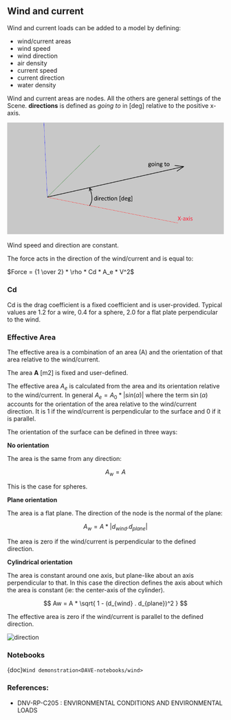 ## Wind and current

Wind and current loads can be added to a model by defining:
- wind/current areas
- wind speed
- wind direction
- air density
- current speed
- current direction
- water density

Wind and current areas are nodes. All the others are general settings of the Scene.
**directions** is defined as *going to* in [deg] relative to the positive x-axis.

![direction](images/wind_current_direction.png)

Wind speed and direction are constant.

The force acts in the direction of the wind/current and is equal to:

$Force = {1 \over 2} * \rho *  Cd * A_e * V^2$



### Cd

Cd is the drag coefficient is a fixed coefficient and is user-provided. Typical values are 1.2 for a wire, 0.4 for a
sphere, 2.0 for a flat plate perpendicular to the wind.

### Effective Area

The effective area is a combination of an area (A) and the orientation of that area relative to the wind/current.

The area **A** [m2] is fixed and user-defined. 

The effective area $A_e$ is calculated from the area and its orientation relative to the wind/current. In general
$A_e = A_0 * |sin(\alpha)|$ where the term $\sin(\alpha)$ accounts for the orientation of the area
relative to the wind/current direction. It is 1 if the wind/current is perpendicular
to the surface and 0 if it is parallel.

The orientation of the surface can be defined in three ways:

**No orientation**

The area is the same from any direction:

$$
   A_w = A
$$

This is the case for spheres.

**Plane orientation**

The area is a flat plane. The direction of the node is the normal of the plane:

$$
   A_w = A * |d_{wind} . d_{plane}|
$$

The area is zero if the wind/current is perpendicular to the defined direction.

**Cylindrical orientation**

The area is constant around one axis, but plane-like about an axis perpendicular to that.
In this case the direction defines the axis about which the area is constant (ie: the center-axis of the cylinder).
   
$$
    Aw = A * \sqrt{ 1 - (d_{wind} . d_{plane})^2 }
$$

   The effective area is zero if the wind/current is parallel to the defined direction.


![direction](images/wind_area_orientations.gif)
   
### Notebooks
 {doc}`Wind demonstration<DAVE-notebooks/wind>`

### References:
- DNV-RP-C205 : ENVIRONMENTAL CONDITIONS AND ENVIRONMENTAL LOADS
